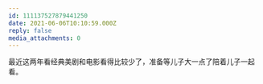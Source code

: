 ```yaml
---
id: 111137527879441250
date: 2021-06-06T10:10:59.000Z
reply: false
media_attachments: 0
---
```


最近这两年看经典美剧和电影看得比较少了，准备等儿子大一点了陪着儿子一起看。

